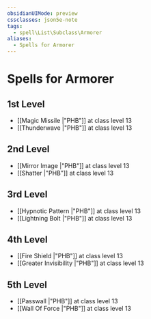 ```yaml
---
obsidianUIMode: preview
cssclasses: json5e-note
tags:
  - spell\List\Subclass\Armorer
aliases:
  - Spells for Armorer
---
```

# Spells for Armorer

## 1st Level

- [[Magic Missile \|"PHB"]] at class level 13
- [[Thunderwave \|"PHB"]] at class level 13

## 2nd Level

- [[Mirror Image \|"PHB"]] at class level 13
- [[Shatter \|"PHB"]] at class level 13

## 3rd Level

- [[Hypnotic Pattern \|"PHB"]] at class level 13
- [[Lightning Bolt \|"PHB"]] at class level 13

## 4th Level

- [[Fire Shield \|"PHB"]] at class level 13
- [[Greater Invisibility \|"PHB"]] at class level 13

## 5th Level

- [[Passwall \|"PHB"]] at class level 13
- [[Wall Of Force \|"PHB"]] at class level 13
